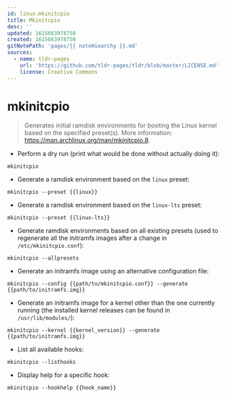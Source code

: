 ```yaml
---
id: linux.mkinitcpio
title: Mkinitcpio
desc: ''
updated: 1615663978750
created: 1615663978750
gitNotePath: 'pages/{{ noteHiearchy }}.md'
sources:
  - name: tldr-pages
    url: 'https://github.com/tldr-pages/tldr/blob/master/LICENSE.md'
    license: Creative Commons
---
```

# mkinitcpio

> Generates initial ramdisk environments for booting the Linux kernel based on the specified preset(s).
> More information: <https://man.archlinux.org/man/mkinitcpio.8>.

- Perform a dry run (print what would be done without actually doing it):

`mkinitcpio`

- Generate a ramdisk environment based on the `linux` preset:

`mkinitcpio --preset {{linux}}`

- Generate a ramdisk environment based on the `linux-lts` preset:

`mkinitcpio --preset {{linux-lts}}`

- Generate ramdisk environments based on all existing presets (used to regenerate all the initramfs images after a change in `/etc/mkinitcpio.conf`):

`mkinitcpio --allpresets`

- Generate an initramfs image using an alternative configuration file:

`mkinitcpio --config {{path/to/mkinitcpio.conf}} --generate {{path/to/initramfs.img}}`

- Generate an initramfs image for a kernel other than the one currently running (the installed kernel releases can be found in `/usr/lib/modules/`):

`mkinitcpio --kernel {{kernel_version}} --generate {{path/to/initramfs.img}}`

- List all available hooks:

`mkinitcpio --listhooks`

- Display help for a specific hook:

`mkinitcpio --hookhelp {{hook_name}}`

